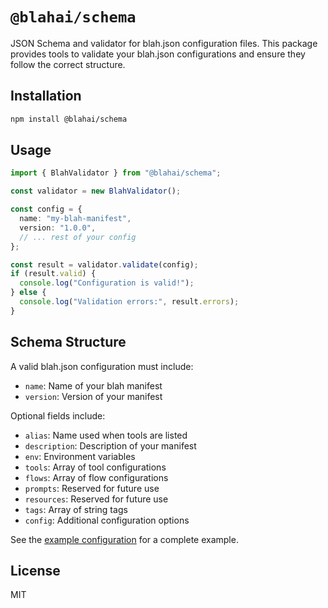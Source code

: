 # `@blahai/schema`

JSON Schema and validator for blah.json configuration files. This package provides tools to validate your blah.json configurations and ensure they follow the correct structure.

## Installation

```bash
npm install @blahai/schema
```

## Usage

```typescript
import { BlahValidator } from "@blahai/schema";

const validator = new BlahValidator();

const config = {
  name: "my-blah-manifest",
  version: "1.0.0",
  // ... rest of your config
};

const result = validator.validate(config);
if (result.valid) {
  console.log("Configuration is valid!");
} else {
  console.log("Validation errors:", result.errors);
}
```

## Schema Structure

A valid blah.json configuration must include:

- `name`: Name of your blah manifest
- `version`: Version of your manifest

Optional fields include:

- `alias`: Name used when tools are listed
- `description`: Description of your manifest
- `env`: Environment variables
- `tools`: Array of tool configurations
- `flows`: Array of flow configurations
- `prompts`: Reserved for future use
- `resources`: Reserved for future use
- `tags`: Array of string tags
- `config`: Additional configuration options

See the [example configuration](./examples/sample-blah.json) for a complete example.

## License

MIT
